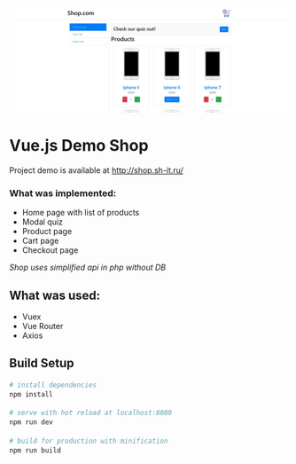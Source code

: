 ![Preview](https://github.com/Sergey-Khlustikov/Vue.js-Shop/blob/master/assets/demo.JPG)
# Vue.js Demo Shop

Project demo is available at http://shop.sh-it.ru/

### What was implemented:

- Home page with list of products
- Modal quiz
- Product page
- Cart page
- Checkout page

*Shop uses simplified api in php without DB*

## What was used:

- Vuex
- Vue Router
- Axios

## Build Setup

``` bash
# install dependencies
npm install

# serve with hot reload at localhost:8080
npm run dev

# build for production with minification
npm run build
```
